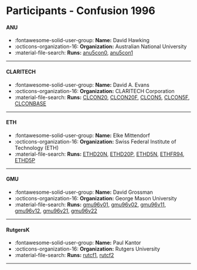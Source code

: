 # Participants - Confusion 1996 

#### ANU 
 - :fontawesome-solid-user-group: **Name:** David Hawking 
 - :octicons-organization-16: **Organization:** Australian National University 
 - :material-file-search: **Runs:** [anu5con0](./runs.md#anu5con0), [anu5con1](./runs.md#anu5con1) 

---
#### CLARITECH 
 - :fontawesome-solid-user-group: **Name:** David A. Evans 
 - :octicons-organization-16: **Organization:** CLARITECH Corporation 
 - :material-file-search: **Runs:** [CLCON20](./runs.md#clcon20), [CLCON20F](./runs.md#clcon20f), [CLCON5](./runs.md#clcon5), [CLCON5F](./runs.md#clcon5f), [CLCONBASE](./runs.md#clconbase) 

---
#### ETH 
 - :fontawesome-solid-user-group: **Name:** Elke Mittendorf 
 - :octicons-organization-16: **Organization:** Swiss Federal Institute of Technology (ETH) 
 - :material-file-search: **Runs:** [ETHD20N](./runs.md#ethd20n), [ETHD20P](./runs.md#ethd20p), [ETHD5N](./runs.md#ethd5n), [ETHFR94](./runs.md#ethfr94), [ETHD5P](./runs.md#ethd5p) 

---
#### GMU 
 - :fontawesome-solid-user-group: **Name:** David Grossman 
 - :octicons-organization-16: **Organization:** George Mason University 
 - :material-file-search: **Runs:** [gmu96v01](./runs.md#gmu96v01), [gmu96v02](./runs.md#gmu96v02), [gmu96v11](./runs.md#gmu96v11), [gmu96v12](./runs.md#gmu96v12), [gmu96v21](./runs.md#gmu96v21), [gmu96v22](./runs.md#gmu96v22) 

---
#### RutgersK 
 - :fontawesome-solid-user-group: **Name:** Paul Kantor 
 - :octicons-organization-16: **Organization:** Rutgers University 
 - :material-file-search: **Runs:** [rutcf1](./runs.md#rutcf1), [rutcf2](./runs.md#rutcf2) 

---
